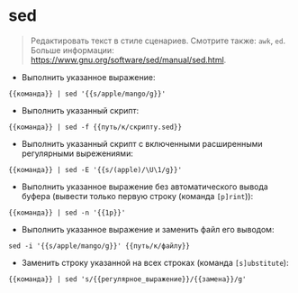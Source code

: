 # sed

> Редактировать текст в стиле сценариев.
> Смотрите также: `awk`, `ed`.
> Больше информации: <https://www.gnu.org/software/sed/manual/sed.html>.

- Выполнить указанное выражение:

`{{команда}} | sed '{{s/apple/mango/g}}'`

- Выполнить указанный скрипт:

`{{команда}} | sed -f {{путь/к/скрипту.sed}}`

- Выполнить указанный скрипт с включенными расширенными регулярными вырежениями:

`{{команда}} | sed -E '{{s/(apple)/\U\1/g}}'`

- Выполнить указанное выражение без автоматического вывода буфера (вывести только первую строку (команда `[p]rint`)):

`{{команда}} | sed -n '{{1p}}'`

- Выполнить указанное выражение и заменить файл его выводом:

`sed -i '{{s/apple/mango/g}}' {{путь/к/файлу}}`

- Заменить строку указанной на всех строках (команда `[s]ubstitute`):

`{{команда}} | sed 's/{{регулярное_выражение}}/{{замена}}/g'`

